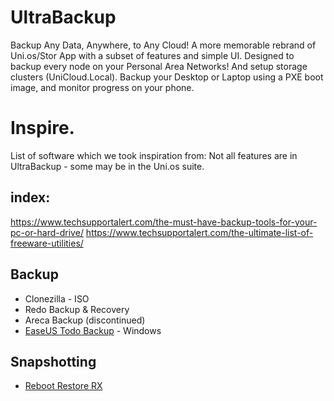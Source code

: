 # UltraBackup
Backup Any Data, Anywhere, to Any Cloud! A more memorable rebrand of Uni.os/Stor App with a subset of features and simple UI. Designed to backup every node on your Personal Area Networks! And setup storage clusters (UniCloud.Local). Backup your Desktop or Laptop using a PXE boot image, and monitor progress on your phone.

# Inspire.
List of software which we took inspiration from: Not all features are in UltraBackup - some may be in the Uni.os suite.

## index:
https://www.techsupportalert.com/the-must-have-backup-tools-for-your-pc-or-hard-drive/
https://www.techsupportalert.com/the-ultimate-list-of-freeware-utilities/

## Backup
- Clonezilla - ISO
- Redo Backup & Recovery
- Areca Backup (discontinued)
- [EaseUS Todo Backup](https://www.easeus.com/backup-software/tb-free.html) - Windows

## Snapshotting
- [Reboot Restore RX](https://horizondatasys.com/reboot-restore-rx-freeware/)
